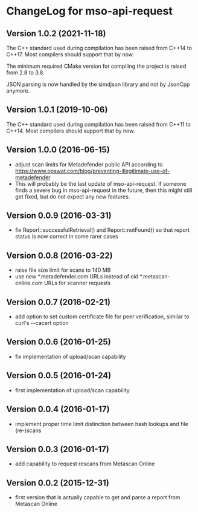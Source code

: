 # ChangeLog for mso-api-request

## Version 1.0.2 (2021-11-18)

The C++ standard used during compilation has been raised from C++14 to C++17.
Most compilers should support that by now.

The minimum required CMake version for compiling the project is raised from 2.8
to 3.8.

JSON parsing is now handled by the simdjson library and not by JsonCpp anymore.

## Version 1.0.1 (2019-10-06)

The C++ standard used during compilation has been raised from C++11 to C++14.
Most compilers should support that by now.

## Version 1.0.0 (2016-06-15)
  - adjust scan limits for Metadefender public API according to
    https://www.opswat.com/blog/preventing-illegitimate-use-of-metadefender
  - This will probably be the last update of mso-api-request.
    If someone finds a severe bug in mso-api-request in the future, then this
    might still get fixed, but do not expect any new features.

## Version 0.0.9 (2016-03-31)
  - fix Report::successfulRetrieval() and Report::notFound() so that report
    status is now correct in some rarer cases

## Version 0.0.8 (2016-03-22)
  - raise file size limit for scans to 140 MB
  - use new *.metadefender.com URLs instead of old *.metascan-online.com URLs
    for scanner requests

## Version 0.0.7 (2016-02-21)
  - add option to set custom certificate file for peer verification, similar
    to curl's --cacert option

## Version 0.0.6 (2016-01-25)
  - fix implementation of upload/scan capability

## Version 0.0.5 (2016-01-24)
  - first implementation of upload/scan capability

## Version 0.0.4 (2016-01-17)
  - implement proper time limit distinction between hash lookups and file
    (re-)scans

## Version 0.0.3 (2016-01-17)
  - add capability to request rescans from Metascan Online

## Version 0.0.2 (2015-12-31)
  - first version that is actually capable to get and parse a report from
    Metascan Online
